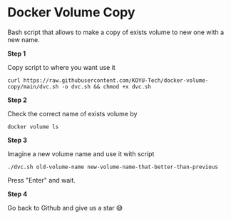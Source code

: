 # Docker Volume Copy

Bash script that allows to make a copy of exists volume to new one with a new name.

**Step 1**

Copy script to where you want use it

```
curl https://raw.githubusercontent.com/KOYU-Tech/docker-volume-copy/main/dvc.sh -o dvc.sh && chmod +x dvc.sh
```

**Step 2**

Check the correct name of exists volume by

```
docker volume ls
```

**Step 3**

Imagine a new volume name and use it with script

```
./dvc.sh old-volume-name new-volume-name-that-better-than-previous
```

Press "Enter" and wait.

**Step 4**

Go back to Github and give us a star 😅